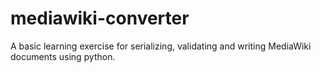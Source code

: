 # mediawiki-converter
A basic learning exercise for serializing, validating and writing MediaWiki documents using python.
